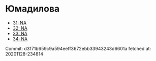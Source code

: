 # Юмадилова
- [31: NA](31.md)
- [32: NA](32.md)
- [33: NA](33.md)
- [34: NA](34.md)

Commit: d3171b659c9a594eeff3672ebb33943243d6601a
 fetched at: 20201128-234814
